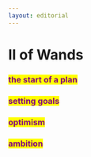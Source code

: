 ```yaml
---
layout: editorial
---
```


# II of Wands

### <mark style="color:purple;">the start of a plan</mark>

### <mark style="color:purple;">setting goals</mark>

### <mark style="color:purple;">optimism</mark>

### <mark style="color:purple;">ambition</mark>&#x20;
